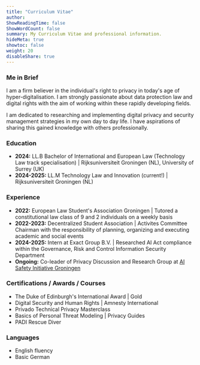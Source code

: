 ```yaml
---
title: "Curriculum Vitae"
author: 
ShowReadingTime: false
ShowWordCount: false
summary: My Curriculum Vitae and professional information.
hideMeta: true
showtoc: false
weight: 20
disableShare: true
---
```


### Me in Brief

I am a firm believer in the individual's right to privacy in today's age of hyper-digitalisation. I am strongly passionate about data protection law and digital rights with the aim of working within these rapidly developing fields. 

I am dedicated to researching and implementing digital privacy and security management strategies in my own day to day life. I have aspirations of sharing this gained knowledge with others professionally. 

### Education

- **2024:** LL.B Bachelor of International and European Law (Technology Law track specialisation) | Rijksuniversiteit Groningen (NL), University of Surrey (UK)
- **2024-2025:** LL.M Technology Law and Innovation (current!) | Rijksuniversiteit Groningen (NL)

### Experience

- **2022:** European Law Student's Association Groningen | Tutored a constitutional law class of 9 and 2 individuals on a weekly basis
- **2022-2023:** Decentralized Student Association | Activites Committee Chairman with the responsibility of planning, organizing and executing academic and social events
- **2024-2025:** Intern at Exact Group B.V. | Researched AI Act compliance within the Governance, Risk and Control Information Security Department  
- **Ongoing:** Co-leader of Privacy Discussion and Research Group at [AI Safety Initiative Groningen](https://www.aisig.org/)

### Certifications / Awards / Courses

- The Duke of Edinburgh's International Award | Gold
- Digital Security and Human Rights | Amnesty International
- Privado Technical Privacy Masterclass
- Basics of Personal Threat Modeling | Privacy Guides
- PADI Rescue Diver 

### Languages

- English fluency
- Basic German